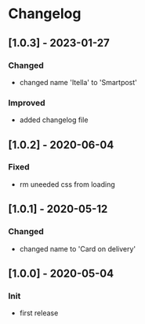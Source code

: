 # Changelog

## [1.0.3] - 2023-01-27
### Changed
- changed name 'Itella' to 'Smartpost'

### Improved
- added changelog file

## [1.0.2] - 2020-06-04
### Fixed
- rm uneeded css from loading

## [1.0.1] - 2020-05-12
### Changed
- changed name to 'Card on delivery'

## [1.0.0] - 2020-05-04
### Init
- first release
